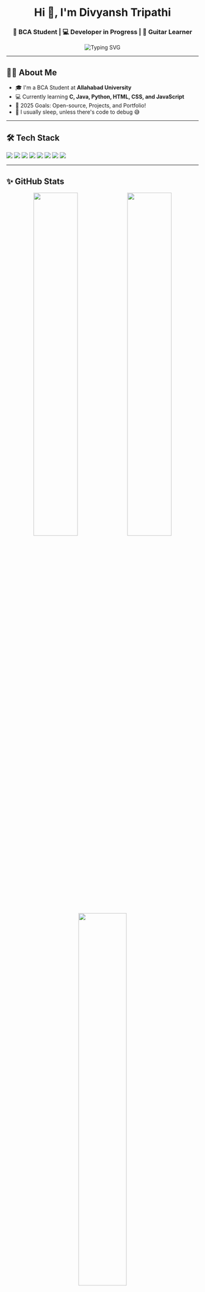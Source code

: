 <h1 align="center">Hi 👋, I'm Divyansh Tripathi</h1>
<h3 align="center">🚀 BCA Student | 💻 Developer in Progress | 🎸 Guitar Learner</h3>

<p align="center">
  <img src="https://readme-typing-svg.herokuapp.com?font=Fira+Code&size=22&pause=1000&center=true&vCenter=true&width=600&lines=Welcome+to+my+GitHub+Profile!;BCA+Student+%7C+Tech+Enthusiast;Learning+Java%2C+Python%2C+JS%2C+HTML+%26+more!;Let's+build+cool+stuff+together+%F0%9F%9A%80" alt="Typing SVG" />
</p>

---

## 🙋‍♂️ About Me

- 🎓 I'm a BCA Student at **Allahabad University**
- 💻 Currently learning **C, Java, Python, HTML, CSS, and JavaScript**
- 🎯 2025 Goals: Open-source, Projects, and Portfolio!
- 🌙 I usually sleep, unless there's code to debug 😅

---

## 🛠️ Tech Stack

<p align="left">
  <img src="https://img.shields.io/badge/C-00599C?style=for-the-badge&logo=c&logoColor=white" />
  <img src="https://img.shields.io/badge/Java-ED8B00?style=for-the-badge&logo=java&logoColor=white" />
  <img src="https://img.shields.io/badge/Python-3776AB?style=for-the-badge&logo=python&logoColor=white" />
  <img src="https://img.shields.io/badge/HTML5-E34F26?style=for-the-badge&logo=html5&logoColor=white" />
  <img src="https://img.shields.io/badge/CSS3-1572B6?style=for-the-badge&logo=css3&logoColor=white" />
  <img src="https://img.shields.io/badge/JavaScript-F7DF1E?style=for-the-badge&logo=javascript&logoColor=black" />
  <img src="https://img.shields.io/badge/Git-F05032?style=for-the-badge&logo=git&logoColor=white" />
  <img src="https://img.shields.io/badge/GitHub-181717?style=for-the-badge&logo=github&logoColor=white" />
</p>

---

## ✨ GitHub Stats

<p align="center">
  <img src="https://github-readme-stats.vercel.app/api?username=Divtrap&show_icons=true&theme=radical" width="48%"/>
  <img src="https://github-readme-streak-stats.herokuapp.com?user=Divtrap&theme=radical&date_format=M%20j%5B%2C%20Y%5D" width="48%"/>
</p>

<p align="center">
  <img src="https://github-readme-stats.vercel.app/api/top-langs/?username=Divtrap&layout=compact&theme=radical" width="50%"/>
</p>

---

## 📅 Contribution Graph

<p align="center">
  <img src="https://github-readme-activity-graph.vercel.app/graph?username=Divtrap&theme=react-dark&hide_border=true" />
</p>

---

## 📫 Connect with Me

<p align="left">
  <a href="mailto:tripathidivyansh2182005@gmail.com">
    <img src="https://img.shields.io/badge/Gmail-D14836?style=for-the-badge&logo=gmail&logoColor=white" />
  </a>
  <!-- Add LinkedIn or Instagram if you'd like later -->
</p>

---

## 🧠 Fun Fact

> I may be just starting out, but every line of code I write takes me one step closer to my dream. Let’s grow together 🚀

<p align="center">
  <img src="https://media.giphy.com/media/xUA7bdpLxQhsSQdyog/giphy.gif" width="200px"/>
</p>

---

<p align="center">
  Thank you for visiting my profile! ⭐  
</p>
